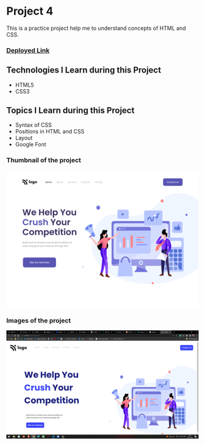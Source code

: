 # Project 4
This is a practice project help me to understand concepts of HTML and CSS. 
### [Deployed Link]()
## Technologies I Learn during this Project
  - HTML5
  - CSS3
## Topics I Learn during this Project
 - Syntax of CSS
 - Positions in HTML and CSS
 - Layout
 - Google Font
### Thumbnail of the project
![Thumbnail](./4.png)
### Images of the project
 ![screenshort](./Screenshot.png)
